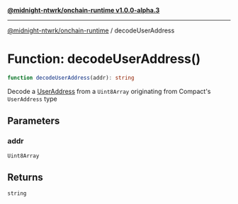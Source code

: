 [**@midnight-ntwrk/onchain-runtime v1.0.0-alpha.3**](../README.md)

***

[@midnight-ntwrk/onchain-runtime](../globals.md) / decodeUserAddress

# Function: decodeUserAddress()

```ts
function decodeUserAddress(addr): string
```

Decode a [UserAddress](../type-aliases/UserAddress.md) from a `Uint8Array` originating from
Compact's `UserAddress` type

## Parameters

### addr

`Uint8Array`

## Returns

`string`
